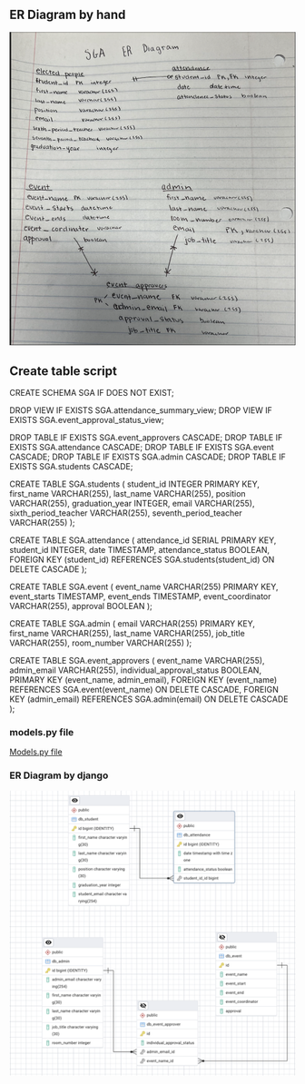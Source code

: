 ## ER Diagram by hand
![Handmade_ER_Diagram](handmade_diagram.png)

## Create table script

CREATE SCHEMA SGA IF DOES NOT EXIST;

DROP VIEW IF EXISTS SGA.attendance_summary_view; DROP VIEW IF EXISTS SGA.event_approval_status_view;

DROP TABLE IF EXISTS SGA.event_approvers CASCADE; DROP TABLE IF EXISTS SGA.attendance CASCADE; DROP TABLE IF EXISTS SGA.event CASCADE; DROP TABLE IF EXISTS SGA.admin CASCADE; DROP TABLE IF EXISTS SGA.students CASCADE;

CREATE TABLE SGA.students ( student_id INTEGER PRIMARY KEY, first_name VARCHAR(255), last_name VARCHAR(255), position VARCHAR(255), graduation_year INTEGER, email VARCHAR(255), sixth_period_teacher VARCHAR(255), seventh_period_teacher VARCHAR(255) );

CREATE TABLE SGA.attendance ( attendance_id SERIAL PRIMARY KEY, student_id INTEGER, date TIMESTAMP, attendance_status BOOLEAN, FOREIGN KEY (student_id) REFERENCES SGA.students(student_id) ON DELETE CASCADE );

CREATE TABLE SGA.event ( event_name VARCHAR(255) PRIMARY KEY, event_starts TIMESTAMP, event_ends TIMESTAMP, event_coordinator VARCHAR(255), approval BOOLEAN );

CREATE TABLE SGA.admin ( email VARCHAR(255) PRIMARY KEY, first_name VARCHAR(255), last_name VARCHAR(255), job_title VARCHAR(255), room_number VARCHAR(255) );

CREATE TABLE SGA.event_approvers ( event_name VARCHAR(255), admin_email VARCHAR(255), individual_approval_status BOOLEAN, PRIMARY KEY (event_name, admin_email), FOREIGN KEY (event_name) REFERENCES SGA.event(event_name) ON DELETE CASCADE, FOREIGN KEY (admin_email) REFERENCES SGA.admin(email) ON DELETE CASCADE );

### models.py file 
[Models.py file](orm/db/models.py)

### ER Diagram by django
![Django ER Diagram](django_diagram.png)
